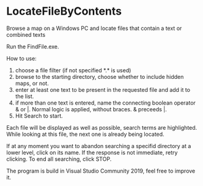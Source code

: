 # LocateFileByContents
Browse a map on a Windows PC and locate files that contain a text or combined texts

Run the FindFile.exe.

How to use:
1. choose a file filter (if not specified \*.\* is used)
2. browse to the starting directory, choose whether to include hidden maps, or not.
3. enter at least one text to be present in the requested file and add it to the list.
4. if more than one text is entered, name the connecting boolean operator & or |. Normal logic is applied, without braces. & preceeds |.
5. Hit Search to start.

Each file will be displayed as well as possible, search terms are highlighted. 
While looking at this file, the next one is already being located.

If at any moment you want to abandon searching a specifid directory at a lower level, click on its name. If the response is not immediate, retry clicking.
To end all searching, click STOP.

The program is build in Visual Studio Community 2019, feel free to improve it.
